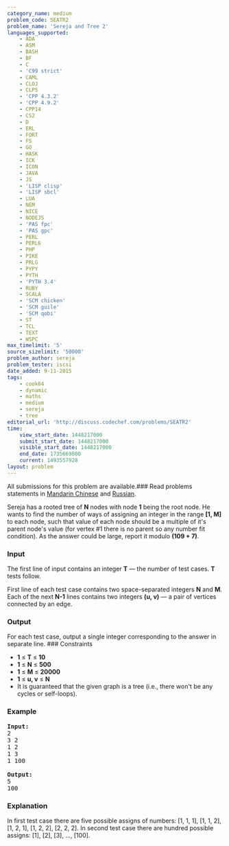 ```yaml
---
category_name: medium
problem_code: SEATR2
problem_name: 'Sereja and Tree 2'
languages_supported:
    - ADA
    - ASM
    - BASH
    - BF
    - C
    - 'C99 strict'
    - CAML
    - CLOJ
    - CLPS
    - 'CPP 4.3.2'
    - 'CPP 4.9.2'
    - CPP14
    - CS2
    - D
    - ERL
    - FORT
    - FS
    - GO
    - HASK
    - ICK
    - ICON
    - JAVA
    - JS
    - 'LISP clisp'
    - 'LISP sbcl'
    - LUA
    - NEM
    - NICE
    - NODEJS
    - 'PAS fpc'
    - 'PAS gpc'
    - PERL
    - PERL6
    - PHP
    - PIKE
    - PRLG
    - PYPY
    - PYTH
    - 'PYTH 3.4'
    - RUBY
    - SCALA
    - 'SCM chicken'
    - 'SCM guile'
    - 'SCM qobi'
    - ST
    - TCL
    - TEXT
    - WSPC
max_timelimit: '5'
source_sizelimit: '50000'
problem_author: sereja
problem_tester: iscsi
date_added: 9-11-2015
tags:
    - cook64
    - dynamic
    - maths
    - medium
    - sereja
    - tree
editorial_url: 'http://discuss.codechef.com/problems/SEATR2'
time:
    view_start_date: 1448217000
    submit_start_date: 1448217000
    visible_start_date: 1448217000
    end_date: 1735669800
    current: 1493557928
layout: problem
---
```

All submissions for this problem are available.###  Read problems statements in [Mandarin Chinese](http://www.codechef.com/download/translated/COOK64/mandarin/SEATR2.pdf) and [Russian](http://www.codechef.com/download/translated/COOK64/russian/SEATR2.pdf).

Sereja has a rooted tree of **N** nodes with node **1** being the root node. He wants to find the number of ways of assigning an integer in the range **\[1, M\]** to each node, such that value of each node should be a multiple of it's parent node's value (for vertex #1 there is no parent so any number fit condition). As the answer could be large, report it modulo **(109 + 7)**.

### Input

The first line of input contains an integer **T** — the number of test cases. **T** tests follow.

First line of each test case contains two space-separated integers **N** and **M**. Each of the next **N-1** lines contains two integers **(u, v)** — a pair of vertices connected by an edge.

### Output

For each test case, output a single integer corresponding to the answer in separate line. ### Constraints

- **1** ≤ **T** ≤ **10**
- **1** ≤ **N** ≤ **500**
- **1** ≤ **M** ≤ **20000**
- **1** ≤ **u, v** ≤ **N**
- It is guaranteed that the given graph is a tree (i.e., there won't be any cycles or self-loops).

### Example

<pre><b>Input:</b>
2
3 2
1 2
1 3
1 100

<b>Output:</b>
5
100
</pre>
### Explanation

In first test case there are five possible assigns of numbers: \[1, 1, 1\], \[1, 1, 2\], \[1, 2, 1\], \[1, 2, 2\], \[2, 2, 2\]. In second test case there are hundred possible assigns: \[1\], \[2\], \[3\], ..., \[100\].
